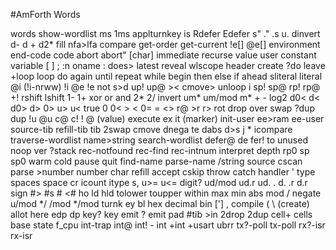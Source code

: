 #AmForth Words

 words show-wordlist ms 1ms applturnkey is Rdefer Edefer s" ." .s u. dinvert d- d + d2* fill nfa>lfa compare get-order get-current !e[] @e[] environment end-code code abort abort" [char] immediate recurse value user constant variable [ ] ; :n oname : does> latest reveal wlscope header create ?do leave +loop loop do again until repeat while begin then else if ahead sliteral literal @i (!i-nrww) !i @e !e not s>d up! up@ >< cmove> unloop i sp! sp@ rp! rp@ +! rshift lshift 1- 1+ xor  or and 2* 2/ invert um* um/mod m* + - log2 d0< d< d0> d> 0> u> u< true 0 0< > <  0= = <> r@ >r r> rot drop over swap ?dup dup !u @u c@ c! ! @ (value) execute ex it (marker) init-user ee>ram ee-user source-tib refill-tib tib 2swap cmove dnega te dabs d>s j * icompare traverse-wordlist name>string search-wordlist defer@ de fer! to unused noop ver ?stack rec-notfound rec-find rec-intnum interpret depth rp0 sp sp0 warm cold pause quit find-name parse-name /string source cscan parse >number number char refill accept cskip throw catch handler ' type spaces space cr icount itype s, u>= u<= digit? ud/mod ud.r ud. . d. .r d.r sign #> #s # <# ho ld hld tolower toupper within max min abs mod / negate u/mod */ /mod */mod turnk ey bl hex decimal bin ['] , compile ( \ (create) allot here edp dp key? key emit ? emit pad #tib >in 2drop 2dup cell+ cells base state f_cpu int-trap int@ int! - int +int +usart ubrr tx?-poll tx-poll rx?-isr rx-isr